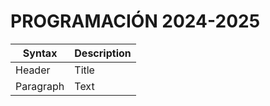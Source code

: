 # PROGRAMACIÓN 2024-2025

| Syntax | Description |
| ----------- | ----------- |
| Header | Title |
| Paragraph | Text |
